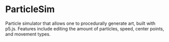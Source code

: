 # ParticleSim
Particle simulator that allows one to procedurally generate art, built with p5.js. Features include editing the amount of particles, speed, center points, and movement types. 
